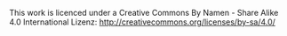 This work is licenced under a Creative Commons By Namen - Share Alike 4.0 International Lizenz: http://creativecommons.org/licenses/by-sa/4.0/
